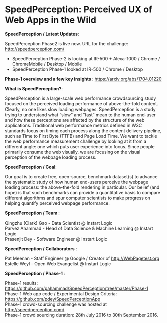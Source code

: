 # SpeedPerception: Perceived UX of Web Apps in the Wild

<b>SpeedPerception / Latest Updates</b>: 

SpeedPerception Phase2 is live now. URL for the challenge: http://speedperception.com/

* SpeedPerception Phase-2 is looking at IR-500 + Alexa-1000 / Chrome / ChromeMobile / Desktop / Mobile
* SpeedPerception Phase-1 looked at IR-500 / Chrome / Desktop

<b> Phase-1 overview and a few key insights </b>: https://arxiv.org/abs/1704.01220

<b>What is SpeedPerception?</b>: 

SpeedPerception is a large-scale web performance crowdsourcing study focused on the perceived loading performance of above-the-fold content. Clearly, no one likes slow loading webpages. SpeedPerception is a study trying to understand what “slow” and “fast” mean to the human end-user and how these perceptions are affected by the structure of the web applications. Traditional web performance metrics defined in W3C standards focus on timing each process along the content delivery pipeline, such as Time to First Byte (TTFB) and Page Load Time. We want to tackle the web performance measurement challenge by looking at it from a different angle: one which puts user experience into focus. Since people primarily consume the web visually, we are focusing on the visual perception of the webpage loading process.<br>

<b>SpeedPerception / Goal</b>: 

Our goal is to create free, open-source, benchmark dataset(s) to advance the systematic study of how human end-users perceive the webpage loading process: the above-the-fold rendering in particular. Our belief (and hope) is that such benchmarks can provide a quantitative basis to compare different algorithms and spur computer scientists to make progress on helping quantify perceived webpage performance. <br>

<b>SpeedPerception / Team </b>: 

Qingzhu (Clark) Gao - Data Scientist @ Instart Logic<br>
Parvez Ahammad - Head of Data Science & Machine Learning @ Instart Logic<br>
Prasenjit Dey - Software Engineer @ Instart Logic<br>

<b>SpeedPerception / Collaborators </b>: 

Pat Meenan - Staff Engineer @ Google / Creator of http://WebPagetest.org <br>
Estelle Weyl - Open Web Evangelist @ Instart Logic<br>

<b>SpeedPerception / Phase-1 </b>: 

Phase-1 results: https://github.com/pahammad/SpeedPerception/tree/master/Phase-1 <br>
Phase-1 Web app code / Experimental Design Criteria: https://github.com/pdey/SpeedPerceptionApp  <br>
Phase-1 crowd-sourcing challenge was hosted at http://speedperception.com/ <br>
Phase-1 crowd sourcing duration: 28th July 2016 to 30th September 2016. <br>
